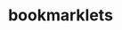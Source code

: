 ---
title: bookmarklets
tags:
  - Open Source
  - Build Processes
  - Design
  - Development
technologies:
  - HTML
  - CSS
  - Sass
  - JavaScript
  - NodeJS
pattern:
  gradient: radial-gradient(circle at 0% 50%, transparent 9px, rgba(255, 255, 255, 0.2) 10px, transparent 11px) 0px 10px, radial-gradient(at 100% 100%, transparent 9px, rgba(255, 255, 255, 0.2) 10px, transparent 11px), rgb(122, 124, 115)
  size: 20px 20px
type: personal
---
